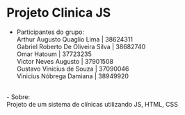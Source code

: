 # Projeto Clinica JS
- Participantes do grupo:<br>
    Arthur Augusto Quaglio Lima | 38624311<br>
    Gabriel Roberto De Oliveira Silva | 38682740<br>
    Omar Hatoum | 37723235<br>
    Victor Neves Augusto | 37901508<br>
    Gustavo Vinicius de Souza | 37090046<br>
    Vinicius Nóbrega Damiana | 38949920<br>
<br>
- Sobre:<br>
Projeto de um sistema de clínicas utilizando JS, HTML, CSS
